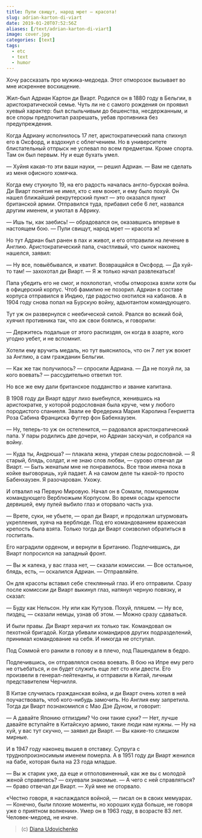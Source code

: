 ```yaml
---
title: Пули свищут, народ мрет — красота!
slug: adrian-karton-di-viart
date: 2019-01-20T07:52:56Z
aliases: [/text/adrian-karton-di-viart]
image: cover.jpg
categories: [text]
tags:
  - etc
  - text
  - humor
---
```


Хочу рассказать про мужика-медоеда. Этот отморозок вызывает во мне искреннее восхищение.

Жил-был Адриан Картон ди Виарт. Родился он в 1880 году в Бельгии, в аристократической семье. Чуть ли не с самого рождения он проявил хуевый характер: был вспыльчивым до бешенства, несдержанным, и все споры предпочитал разрешать, уебав противника без предупреждения.

Когда Адриану исполнилось 17 лет, аристократический папа спихнул его в Оксфорд, и вздохнул с облегчением. Но в университете блистательный отпрыск не успевал по всем предметам. Кроме спорта. Там он был первым. Ну и еще бухать умел.

— Хуйня какая-то эти ваши науки, — решил Адриан. — Вам не сделать из меня офисного хомячка.

<!--more-->

Когда ему стукнуло 19, на его радость началась англо-бурская война. Ди Виарт понятия не имел, кто с кем воюет, и ему было похуй. Он нашел ближайший рекрутерский пункт — это оказался пункт британской армии. Отправился туда, прибавил себе 6 лет, назвался другим именем, и умотал в Африку.

— Ишь ты, как заебись! — обрадовался он, оказавшись впервые в настоящем бою. — Пули свищут, народ мрет — красота ж!

Но тут Адриан был ранен в пах и живот, и его отправили на лечение в Англию. Аристократический папа, счастливый, что сынок наконец нашелся, заявил:

— Ну все, повыёбывался, и хватит. Возвращайся в Оксфорд.
— Да хуй-то там! — захохотал ди Виарт. — Я ж только начал развлекаться!

Папа убедить его не смог, и похлопотал, чтобы отморозка взяли хотя бы в офицерский корпус. Чтоб фамилию не позорил. Адриан в составе корпуса отправился в Индию, где радостно охотился на кабанов. А в 1904 году снова попал на Бурскую войну, адъютантом командующего.

Тут уж он развернулся с неебической силой. Рвался во всякий бой, хуячил противника так, что аж свои боялись, и говорили:

— Держитесь подальше от этого распиздяя, он когда в азарте, кого угодно уебет, и не вспомнит.

Хотели ему вручить медаль, но тут выяснилось, что он 7 лет уж воюет за Англию, а сам гражданин Бельгии.

— Как же так получилось? — спросили Адриана.
— Да не похуй ли, за кого воевать? — рассудительно ответил тот.

Но все же ему дали британское подданство и звание капитана.

В 1908 году ди Виарт вдруг лихо выебнулся, женившись на аристократке, у которой родословная была круче, чем у любого породистого спаниеля. Звали ее Фредерика Мария Каролина Генриетта Роза Сабина Франциска Фуггер фон Бабенхаузен.

— Ну, теперь-то уж он остепенится, — радовался аристократический папа.
У пары родились две дочери, но Адриан заскучал, и собрался на войну.

— Куда ты, Андрюша? — плакала жена, утирая слезы родословной.
— Я старый, блядь, солдат, и не знаю слов любви, — сурово отвечал ди Виарт. — Быть женатым мне не понравилось. Все твои имена пока в койке выговоришь, хуй падает. А на самом деле ты какой-то просто Бабенхаузен. Я разочарован. Ухожу.

И отвалил на Первую Мировую. Начал он в Сомали, помощником командующего Верблюжьим Корпусом. Во время осады крепости дервишей, ему пулей выбило глаз и оторвало часть уха.

— Врете, суки, не убьете, — орал ди Виарт, и продолжал штурмовать укрепления, хуяча на верблюде. Под его командованием вражеская крепость была взята. Только тогда ди Виарт соизволил обратиться в госпиталь.

Его наградили орденом, и вернули в Британию. Подлечившись, ди Виарт попросился на западный фронт.

— Вы ж калека, у вас глаза нет, — сказали комиссии.
— Все остальное, блядь, есть, — оскалился Адриан. — Отправляйте.

Он для красоты вставил себе стеклянный глаз. И его отправили. Сразу после комиссии ди Виарт выкинул глаз, натянул черную повязку, и сказал:

— Буду как Нельсон. Ну или как Кутузов. Похуй, пляшем.
— Ну все, пиздец, — сказали немцы, узнав об этом. — Можно сразу сдаваться.

И были правы. Ди Виарт херачил их только так. Командовал он пехотной бригадой. Когда убивали командиров других подразделений, принимал командование на себя. И никогда не отступал.

Под Соммой его ранили в голову и в плечо, под Пашендалем в бедро.

Подлечившись, он отправлялся снова воевать. В бою на Ипре ему рего не отъебаться, и он будет служить еще лет сто или двести. Его произвели в генерал-лейтенанты, и отправили в Китай, личным представителем Черчилля.

В Китае случилась гражданская война, и ди Виарт очень хотел в ней поучаствовать, чтоб кого-нибудь замочить. Но Англия ему запретила. Тогда ди Виарт познакомился с Мао Дзе Дуном, и говорит:

— А давайте Японию отпиздим? Чо они такие суки?
— Нет, лучше давайте вступайте в Китайскую армию, такие люди нам нужны.
— Ну на хуй, у вас тут скучно, — заявил ди Виарт. — Вы какие-то слишком мирные.

И в 1947 году наконец вышел в отставку. Супруга с труднопроизносимым именем померла. А в 1951 году ди Виарт женился на бабе, которая была на 23 года младше.

— Вы ж старик уже, да еще и отполовиненный, как же вы с молодой женой справитесь? — охуевали знакомые.
— А чего с ней справляться? — браво отвечал ди Виарт. — Хуй мне не оторвало.

«Честно говоря, я наслаждался войной, — писал он в своих мемуарах. — Конечно, были плохие моменты, но хороших куда больше, не говоря уже о приятном волнении».
Умер он в 1963 году, в возрасте 83 лет. Человек-медоед, не иначе.

> (с) [Diana Udovichenko](https://www.facebook.com/photo.php?fbid=2033576030224205&set=a.1489998327915314.1073741831.100007154835395&type=3&hc_location=ufi)
